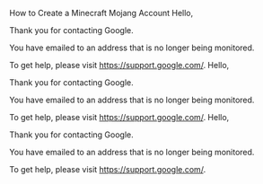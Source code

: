 How to Create a Minecraft Mojang Account
Hello,

Thank you for contacting Google.

You have emailed to an address that is no longer being monitored.

To get help, please visit https://support.google.com/.
Hello,

Thank you for contacting Google.

You have emailed to an address that is no longer being monitored.

To get help, please visit https://support.google.com/.
Hello,

Thank you for contacting Google.

You have emailed to an address that is no longer being monitored.

To get help, please visit https://support.google.com/.

